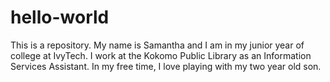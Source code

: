 # hello-world
This is a repository. 
My name is Samantha and I am in my junior year of college at IvyTech. I work at the Kokomo Public Library as an Information Services Assistant. In my free time, I love playing with my two year old son.
